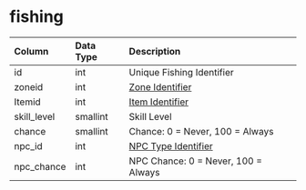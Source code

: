 # fishing

| Column | Data Type | Description |
| :--- | :--- | :--- |
| id | int | Unique Fishing Identifier |
| zoneid | int | [Zone Identifier](../../../../categories/zones/zone-list) |
| Itemid | int | [Item Identifier](../../../schema/categories/tradeskills/items.md) |
| skill\_level | smallint | Skill Level |
| chance | smallint | Chance: 0 = Never, 100 = Always |
| npc\_id | int | [NPC Type Identifier](../../../schema/categories/tradeskills/npc_types.md) |
| npc\_chance | int | NPC Chance: 0 = Never, 100 = Always |

